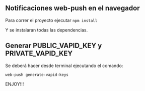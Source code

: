 ## Notificaciones web-push en el navegador

Para correr el proyecto ejecutar
`npm install`

Y se instalaran todas las dependencias.


## Generar PUBLIC_VAPID_KEY y PRIVATE_VAPID_KEY

Se deberá hacer desde terminal ejecutando el comando:

`web-push generate-vapid-keys`


ENJOY!!!
